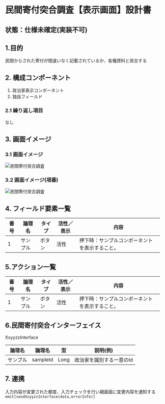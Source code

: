 ﻿# 民間寄付突合調査【表示画面】設計書

## 状態：仕様未確定(実装不可)

## 1.目的

民間からされた寄付が間違いなく記載されているか、各種資料と突合する

## 2. 構成コンポーネント

1. 政治家表示コンポーネント
2. 独自フィールド

### 2.1 繰り返し項目

なし

## 3. 画面イメージ

### 3.1 画面イメージ

![民間寄付突合調査](image/民間寄付突合調査.drawio.png)

### 3.2 画面イメージ(項番)

![民間寄付突合調査](image/民間寄付突合調査項番.drawio.png)

## 4. フィールド要素一覧

| 番号 |  論理名  | タイプ | 活性／表示 |                      内容                      |
| ---- | -------- | ------ | ---------- | ---------------------------------------------- |
| 1    | サンプル | ボタン | 活性       | 押下時：サンプルコンポーネントを表示すること。 |

## 5.アクション一覧

| 番号 |  論理名  | タイプ | 活性／表示 |                      内容                      |
| ---- | -------- | ------ | ---------- | ---------------------------------------------- |
| 1    | サンプル | ボタン | 活性       | 押下時：サンプルコンポーネントを表示すること。 |

## 6.民間寄付突合インターフェイス

XxyyzzInterface

 |  論理名  |  論理名  |  型  |         説明(例)         |
 | -------- | -------- | ---- | ------------------------ |
 | サンプル | sampleId | Long | 政治家を識別する一意のId |

## 7. 連携

入力内容が変更された都度、入力チェックを行い親画面に変更内容を通知する`emit[sendXxyyzzInterface(data,errorInfo)]`
